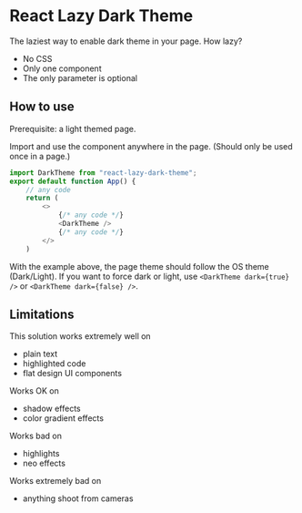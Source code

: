 # React Lazy Dark Theme

The laziest way to enable dark theme in your page.
How lazy?
- No CSS
- Only one component
- The only parameter is optional

## How to use
Prerequisite: a light themed page.

Import and use the component anywhere in the page.
(Should only be used once in a page.)
```js
import DarkTheme from "react-lazy-dark-theme";
export default function App() {
    // any code
    return (
        <>
            {/* any code */}
            <DarkTheme />
            {/* any code */}
        </>
    )
```
With the example above, the page theme should follow the OS theme (Dark/Light).
If you want to force dark or light,
use `<DarkTheme dark={true} />` or `<DarkTheme dark={false} />`.

## Limitations
This solution works extremely well on
- plain text
- highlighted code
- flat design UI components

Works OK on
- shadow effects
- color gradient effects

Works bad on
- highlights
- neo effects

Works extremely bad on
- anything shoot from cameras